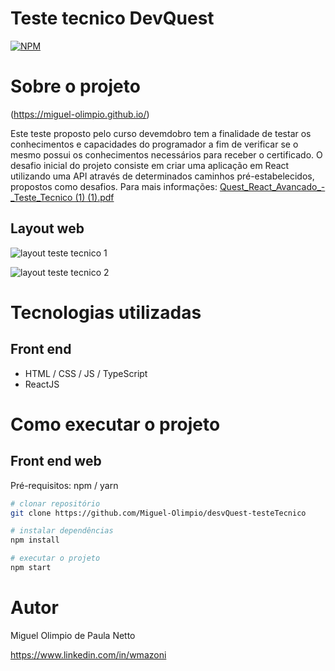# Teste tecnico DevQuest 
[![NPM](https://img.shields.io/npm/l/react)](https://github.com/Miguel-Olimpio/desvQuest-testeTecnico/blob/main/LICENSE) 

# Sobre o projeto

(https://miguel-olimpio.github.io/)

Este teste proposto pelo curso devemdobro tem a finalidade de testar os conhecimentos e capacidades do programador a fim de verificar se o mesmo possui os conhecimentos necessários para receber o certificado.
O desafio inicial do projeto consiste em criar uma aplicação em React utilizando uma API através de determinados caminhos pré-estabelecidos, propostos como desafios.
Para mais informações: [Quest_React_Avancado_-_Teste_Tecnico (1) (1).pdf](https://github.com/Miguel-Olimpio/desvQuest-testeTecnico/files/10900699/Quest_React_Avancado_-_Teste_Tecnico.1.1.pdf)

## Layout web

![layout teste tecnico 1](https://user-images.githubusercontent.com/107503116/223182445-c1e11d77-16a2-4b9d-bb6d-b4a34028a432.png)

![layout teste tecnico 2](https://user-images.githubusercontent.com/107503116/223183010-af759018-dfff-4bff-9547-03980e105efd.png)

# Tecnologias utilizadas
## Front end
- HTML / CSS / JS / TypeScript
- ReactJS

# Como executar o projeto

## Front end web
Pré-requisitos: npm / yarn

```bash
# clonar repositório
git clone https://github.com/Miguel-Olimpio/desvQuest-testeTecnico

# instalar dependências
npm install

# executar o projeto
npm start
```

# Autor

Miguel Olimpio de Paula Netto

https://www.linkedin.com/in/wmazoni

